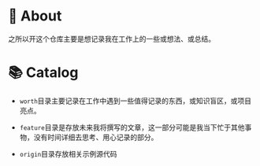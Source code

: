 # 👻 About

之所以开这个仓库主要是想记录我在工作上的一些或想法、或总结。

# 📚 Catalog

- `worth`目录主要记录在工作中遇到一些值得记录的东西，或知识盲区，或项目亮点。

- `feature`目录是存放未来我将撰写的文章，这一部分可能是我当下忙于其他事物，没有时间详细去思考、用心记录的部分。

- `origin`目录存放相关示例源代码
